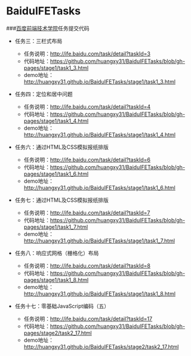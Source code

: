 # BaiduIFETasks

###[百度前端技术学院](http://ife.baidu.com/)任务提交代码

* 任务三：三栏式布局
    * 任务说明：http://ife.baidu.com/task/detail?taskId=3
    * 代码地址：https://github.com/huangxy31/BaiduIFETasks/blob/gh-pages/stage1/task1_3.html
    * demo地址：http://huangxy31.github.io/BaiduIFETasks/stage1/task1_3.html
  

* 任务四：定位和居中问题
    * 任务说明：http://ife.baidu.com/task/detail?taskId=4
    * 代码地址：https://github.com/huangxy31/BaiduIFETasks/blob/gh-pages/stage1/task1_4.html
    * demo地址：http://huangxy31.github.io/BaiduIFETasks/stage1/task1_4.html  
  

* 任务六：通过HTML及CSS模拟报纸排版
    * 任务说明：http://ife.baidu.com/task/detail?taskId=6
    * 代码地址：https://github.com/huangxy31/BaiduIFETasks/blob/gh-pages/stage1/task1_6.html
    * demo地址：http://huangxy31.github.io/BaiduIFETasks/stage1/task1_6.html
  

* 任务七：通过HTML及CSS模拟报纸排版
    * 任务说明：http://ife.baidu.com/task/detail?taskId=7
    * 代码地址：https://github.com/huangxy31/BaiduIFETasks/blob/gh-pages/stage1/task1_7.html
    * demo地址：http://huangxy31.github.io/BaiduIFETasks/stage1/task1_7.html 	
  

* 任务八：响应式网格（栅格化）布局
    * 任务说明：http://ife.baidu.com/task/detail?taskId=8
    * 代码地址：https://github.com/huangxy31/BaiduIFETasks/blob/gh-pages/stage1/task1_8.html
    * demo地址：http://huangxy31.github.io/BaiduIFETasks/stage1/task1_8.html 	
  

* 任务十七：零基础JavaScript编码（五）
    * 任务说明：http://ife.baidu.com/task/detail?taskId=17
    * 代码地址：https://github.com/huangxy31/BaiduIFETasks/blob/gh-pages/stage2/task2_17.html
    * demo地址：http://huangxy31.github.io/BaiduIFETasks/stage2/task2_17.html	